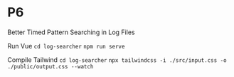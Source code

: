 # P6

Better Timed Pattern Searching in Log Files

Run Vue
`cd log-searcher`
`npm run serve`

Compile Tailwind
`cd log-searcher`
`npx tailwindcss -i ./src/input.css -o ./public/output.css --watch`
